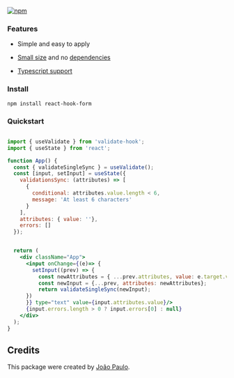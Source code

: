 [![npm](https://img.shields.io/npm/l/react-hook-form?style=for-the-badge)](https://github.com/jon1Santos-JS/validate-hook?tab=MIT-1-ov-file#)

### Features

- Simple and easy to apply

- [Small size](https://bundlephobia.com/result?p=react-hook-form@latest) and no [dependencies](./package.json)

- [Typescript support](./index.d.ts)


### Install

    npm install react-hook-form


### Quickstart


```jsx

import { useValidate } from 'validate-hook';
import { useState } from 'react';

function App() {
  const { validateSingleSync } = useValidate();
  const [input, setInput] = useState({
    validationsSync: (attributes) => [
      {
        conditional: attributes.value.length < 6,
        message: 'At least 6 characters'
      }
    ],
    attributes: { value: ''},
    errors: []
  });


  return (
    <div className="App">
      <input onChange={(e)=> {
        setInput((prev) => {
          const newAttributes = { ...prev.attributes, value: e.target.value};
          const newInput = {...prev, attributes: newAttributes};
          return validateSingleSync(newInput);
      })
      }} type="text" value={input.attributes.value}/>
      {input.errors.length > 0 ? input.errors[0] : null}
    </div>
  );
}

```

## Credits
This package were created by [João Paulo](https://github.com/jon1Santos-JS).
